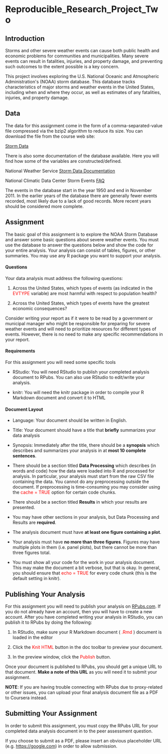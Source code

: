 # Reproducible_Research_Project_Two 

## Introduction 

Storms and other severe weather events can cause both public health and economic problems for communities and municipalities. Many severe events can result in fatalities, injuries, and property damage, and preventing such outcomes to the extent possible is a key concern. 

This project involves exploring the U.S. National Oceanic and Atmospheric Administration's (NOAA) storm database. This database tracks characteristics of major storms and weather events in the United States, including when and where they occur, as well as estimates of any fatalities, injuries, and property damage. 

## Data 

The data for this assignment come in the form of a comma-separated-value file compressed via the bzip2 algorithm to reduce its size. You can download the file from the course web site: 

[Storm Data](https://d396qusza40orc.cloudfront.net/repdata%2Fdata%2FStormData.csv.bz2) 

There is also some documentation of the database available. Here you will find how some of the variables are constructed/defined. 

National Weather Service [Storm Data Documentation](https://d396qusza40orc.cloudfront.net/repdata%2Fpeer2_doc%2Fpd01016005curr.pdf) 

National Climatic Data Center Storm Events [FAQ](https://d396qusza40orc.cloudfront.net/repdata%2Fpeer2_doc%2FNCDC%20Storm%20Events-FAQ%20Page.pdf) 

The events in the database start in the year 1950 and end in November 2011. In the earlier years of the database there are generally fewer events recorded, most likely due to a lack of good records. More recent years should be considered more complete. 

## Assignment 

The basic goal of this assignment is to explore the NOAA Storm Database and answer some basic questions about severe weather events. You must use the database to answer the questions below and show the code for your entire analysis. Your analysis can consist of tables, figures, or other summaries. You may use any R package you want to support your analysis. 

#### Questions 

Your data analysis must address the following questions: 

1. Across the United States, which types of events (as indicated in the <font color=#FF0000> EVTYPE </font> variable) are most harmful with respect to population health? 

2. Across the United States, which types of events have the greatest economic consequences? 

Consider writing your report as if it were to be read by a government or municipal manager who might be responsible for preparing for severe weather events and will need to prioritize resources for different types of events. However, there is no need to make any specific recommendations in your report. 

#### Requirements 

For this assignment you will need some specific tools 

- RStudio: You will need RStudio to publish your completed analysis document to RPubs. You can also use RStudio to edit/write your analysis. 

- knitr: You will need the knitr package in order to compile your R Markdown document and convert it to HTML 

#### Document Layout 

- Language: Your document should be written in English. 

- Title: Your document should have a title that **briefly** summarizes your data analysis 

- Synopsis: Immediately after the title, there should be a **synopsis** which describes and summarizes your analysis in at **most 10 complete sentences**. 

- There should be a section titled **Data Processing** which describes (in words and code) how the data were loaded into R and processed for analysis. In particular, your analysis must start from the raw CSV file containing the data. You cannot do any preprocessing outside the document. If preprocessing is time-consuming you may consider using the <font color=#FF0000> cache = TRUE </font> option for certain code chunks. 

- There should be a section titled **Results** in which your results are presented. 

- You may have other sections in your analysis, but Data Processing and Results are **required**. 

- The analysis document must have **at least one figure containing a plot**. 

- Your analysis must have **no more than three figures**. Figures may have multiple plots in them (i.e. panel plots), but there cannot be more than three figures total. 

- You must show all your code for the work in your analysis document. This may make the document a bit verbose, but that is okay. In general, you should ensure that <font color=#FF0000> echo = TRUE </font> for every code chunk (this is the default setting in knitr). 

## Publishing Your Analysis 

For this assignment you will need to publish your analysis on [RPubs.com](http://rpubs.com/). If you do not already have an account, then you will have to create a new account. After you have completed writing your analysis in RStudio, you can publish it to RPubs by doing the following: 

1. In RStudio, make sure your R Markdown document (<font color=#FF0000> .Rmd </font>) document is loaded in the editor 

2. Click the <font color=#FF0000> Knit HTML </font> button in the doc toolbar to preview your document. 

3. In the preview window, click the <font color=#FF0000> Publish </font> button. 

Once your document is published to RPubs, you should get a unique URL to that document. **Make a note of this URL** as you will need it to submit your assignment. 

**NOTE**: If you are having trouble connecting with RPubs due to proxy-related or other issues, you can upload your final analysis document file as a PDF to Coursera instead. 

## Submitting Your Assignment 

In order to submit this assignment, you must copy the RPubs URL for your completed data analysis document in to the peer assessment question. 

If you choose to submit as a PDF, please insert an obvious placeholder URL (e.g. https://google.com) in order to allow submission. 
